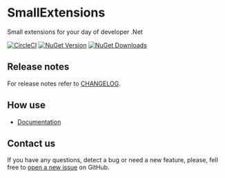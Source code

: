 
# SmallExtensions

Small extensions for your day of developer .Net

[![CircleCI](https://circleci.com/gh/Lowpoc/SmallExtesions/tree/master.svg?style=svg)](https://circleci.com/gh/Lowpoc/SmallExtesions/tree/master)
[![NuGet Version](https://img.shields.io/nuget/v/smallextensions.svg)](https://img.shields.io/nuget/v/smallextensions.svg)
[![NuGet Downloads](https://img.shields.io/nuget/dt/smallextensions.svg)](https://www.nuget.org/packages/smallextensions)

## Release notes

For release notes refer to [CHANGELOG](https://github.com/Lowpoc/SmallExtesions/blob/master/CHANGELOG.md).

## How use
- [Documentation](#https://github.com/Lowpoc/SmallExtesions/blob/master/HOWUSE.md)

## Contact us

If you have any questions, detect a bug or need a new feature, please, fell free to [open a new issue](https://github.com/Lowpoc/SmallExtesions/issues) on GitHub.
